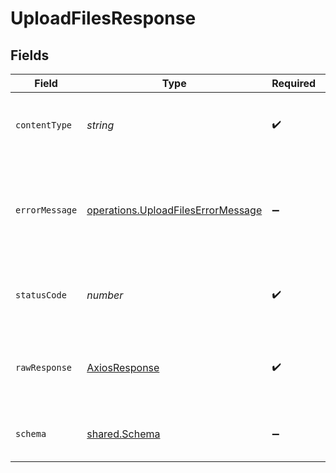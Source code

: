 # UploadFilesResponse


## Fields

| Field                                                                                           | Type                                                                                            | Required                                                                                        | Description                                                                                     |
| ----------------------------------------------------------------------------------------------- | ----------------------------------------------------------------------------------------------- | ----------------------------------------------------------------------------------------------- | ----------------------------------------------------------------------------------------------- |
| `contentType`                                                                                   | *string*                                                                                        | :heavy_check_mark:                                                                              | HTTP response content type for this operation                                                   |
| `errorMessage`                                                                                  | [operations.UploadFilesErrorMessage](../../../sdk/models/operations/uploadfileserrormessage.md) | :heavy_minus_sign:                                                                              | You are using an outdated API key or a key not associated with that resource.                   |
| `statusCode`                                                                                    | *number*                                                                                        | :heavy_check_mark:                                                                              | HTTP response status code for this operation                                                    |
| `rawResponse`                                                                                   | [AxiosResponse](https://axios-http.com/docs/res_schema)                                         | :heavy_check_mark:                                                                              | Raw HTTP response; suitable for custom response parsing                                         |
| `schema`                                                                                        | [shared.Schema](../../../sdk/models/shared/schema.md)                                           | :heavy_minus_sign:                                                                              | The request made is not valid.                                                                  |